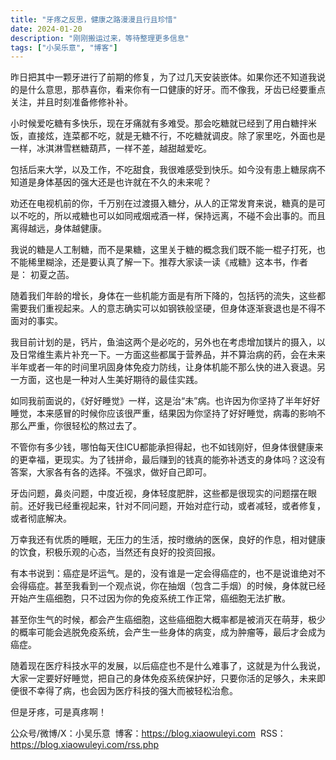 ```yaml
---
title: "牙疼之反思，健康之路漫漫且行且珍惜"
date: 2024-01-20
description: "刚刚搬运过来，等待整理更多信息"
tags: ["小吴乐意", "博客"]
---
```


昨日把其中一颗牙进行了前期的修复，为了过几天安装嵌体。如果你还不知道我说的是什么意思，那恭喜你，看来你有一口健康的好牙。而不像我，牙齿已经要重点关注，并且时刻准备修修补补。

小时候爱吃糖有多快乐，现在牙痛就有多难受。那会吃糖就已经到了用白糖拌米饭，直接炫，连菜都不吃，就是无糖不行，不吃糖就调皮。除了家里吃，外面也是一样，冰淇淋雪糕糖葫芦，一样不差，越甜越爱吃。

包括后来大学，以及工作，不吃甜食，我很难感受到快乐。如今没有患上糖尿病不知道是身体基因的强大还是也许就在不久的未来呢？

劝还在电视机前的你，千万别在过渡摄入糖分，从人的正常发育来说，糖真的是可以不吃的，所以戒糖也可以如同戒烟戒酒一样，保持远离，不碰不会出事的。而且离得越远，身体越健康。

我说的糖是人工制糖，而不是果糖，这里关于糖的概念我们既不能一棍子打死，也不能稀里糊涂，还是要认真了解一下。推荐大家读一读《戒糖》这本书，作者是： 初夏之菡。

随着我们年龄的增长，身体在一些机能方面是有所下降的，包括钙的流失，这些都需要我们重视起来。人的意志确实可以如钢铁般坚硬，但身体逐渐衰退也是不得不面对的事实。

我目前计划的是，钙片，鱼油这两个是必吃的，另外也在考虑增加镁片的摄入，以及日常维生素片补充一下。一方面这些都属于营养品，并不算治病的药，会在未来半年或者一年的时间里巩固身体免疫力防线，让身体机能不那么快的进入衰退。另一方面，这也是一种对人生美好期待的最佳实践。

如同我前面说的，《好好睡觉》一样，这是治“未”病。也许因为你坚持了半年好好睡觉，本来感冒的时候你应该很严重，结果因为你坚持了好好睡觉，病毒的影响不那么严重，你很轻松的熬过去了。

不管你有多少钱，哪怕每天住ICU都能承担得起，也不如钱刚好，但身体很健康来的更幸福，更现实。为了钱拼命，最后赚到的钱真的能弥补透支的身体吗？这没有答案，大家各有各的选择。不强求，做好自己即可。

牙齿问题，鼻炎问题，中度近视，身体轻度肥胖，这些都是很现实的问题摆在眼前。还好我已经重视起来，针对不同问题，开始对症行动，或者减轻，或者修复，或者彻底解决。

万幸我还有优质的睡眠，无压力的生活，按时缴纳的医保，良好的作息，相对健康的饮食，积极乐观的心态，当然还有良好的投资回报。

有本书说到：癌症是坏运气。是的，没有谁是一定会得癌症的，也不是说谁绝对不会得癌症。甚至我看到一个观点说，你在抽烟（包含二手烟）的时候，身体就已经开始产生癌细胞，只不过因为你的免疫系统工作正常，癌细胞无法扩散。

甚至你生气的时候，都会产生癌细胞，这些癌细胞大概率都是被消灭在萌芽，极少的概率可能会逃脱免疫系统，会产生一些身体的病变，成为肿瘤等，最后才会成为癌症。

随着现在医疗科技水平的发展，以后癌症也不是什么难事了，这就是为什么我说，大家一定要好好睡觉，把自己的身体免疫系统保护好，只要你活的足够久，未来即便很不幸得了病，也会因为医疗科技的强大而被轻松治愈。

但是牙疼，可是真疼啊！

公众号/微博/X：小吴乐意
 博客：https://blog.xiaowuleyi.com
 RSS：https://blog.xiaowuleyi.com/rss.php
